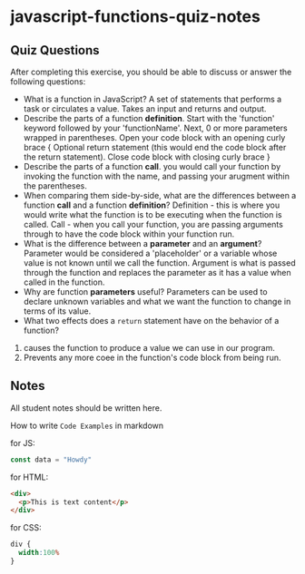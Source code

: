 # javascript-functions-quiz-notes

## Quiz Questions

After completing this exercise, you should be able to discuss or answer the following questions:

- What is a function in JavaScript?
A set of statements that performs a task or circulates a value. Takes an input and returns and output.
- Describe the parts of a function **definition**.
 Start with the 'function' keyword followed by your 'functionName'. 
 Next, 0 or more parameters wrapped in parentheses.
 Open your code block with an opening curly brace {
 Optional return statement (this would end the code block after the return statement).
 Close code block with closing curly brace }
- Describe the parts of a function **call**.
you would call your function by invoking the function with the name, and passing your arugment within the parentheses.
- When comparing them side-by-side, what are the differences between a function **call** and a function **definition**?
Definition - this is where you would write what the function is to be executing when the function is called.
Call - when you call your function, you are passing arguments through to have the code block within your function run.
- What is the difference between a **parameter** and an **argument**?
Parameter would be considered a 'placeholder' or a variable whose value is not known until we call the function.
Argument is what is passed through the function and replaces the parameter as it has a value when called in the function.
- Why are function **parameters** useful?
Parameters can be used to declare unknown variables and what we want the function to change in terms of its value.
- What two effects does a `return` statement have on the behavior of a function?
1. causes the function to produce a value we can use in our program.
2. Prevents any more coee in the function's code block from being run.

## Notes

All student notes should be written here.


How to write `Code Examples` in markdown

for JS:
```javascript
const data = "Howdy"
```

for HTML:
```html
<div>
  <p>This is text content</p>
</div>
```

for CSS:
```css
div {
  width:100%
}
```
